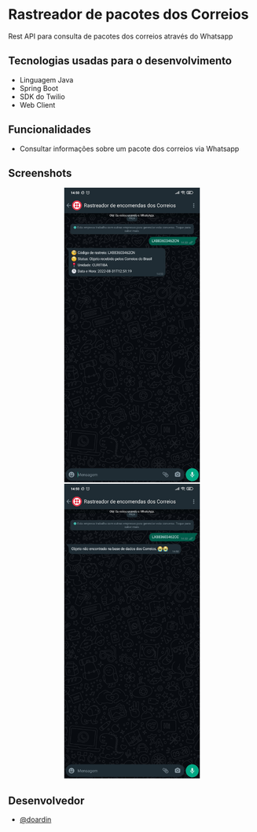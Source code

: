 # Rastreador de pacotes dos Correios

Rest API para consulta de pacotes dos correios através do Whatsapp


## Tecnologias usadas para o desenvolvimento

- Linguagem Java
- Spring Boot
- SDK do Twilio
- Web Client


## Funcionalidades

- Consultar informações sobre um pacote dos correios via Whatsapp

## Screenshots

<div align="center">
  <img src="https://github.com/doardin/correios-tracker/blob/master/screenshots/success.jpeg" height="600px"/>
</div>
<div align="center">
  <img src="https://github.com/doardin/correios-tracker/blob/master/screenshots/error.jpeg" height="600px"/>
</div>

## Desenvolvedor

- [@doardin](https://github.com/doardin)